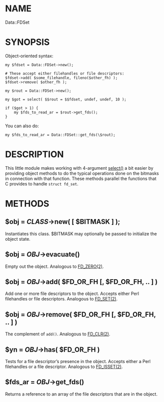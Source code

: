 # NAME

Data::FDSet

# SYNOPSIS

Object-oriented syntax:

    my $fdset = Data::FDSet->new();

    # These accept either filehandles or file descriptors:
    $fdset->add( $some_filehandle, fileno($other_fh) );
    $fdset->remove( $other_fh );

    my $rout = Data::FDSet->new();

    my $got = select( $$rout = $$fdset, undef, undef, 10 );

    if ($got > 1) {
        my $fds_to_read_ar = $rout->get_fds();
    }

You can also do:

    my $fds_to_read_ar = Data::FDSet::get_fds(\$rout);

# DESCRIPTION

This little module makes working with 4-argument [select()](https://metacpan.org/pod/perlfunc#select)
a bit easier by providing object methods to do the typical operations done
on the bitmasks in connection with that function. These methods parallel
the functions that C provides to handle `struct fd_set`.

# METHODS

## $obj = _CLASS_->new( \[ $BITMASK \] );

Instantiates this class. $BITMASK may optionally be passed to
initialize the object state.

## $obj = _OBJ_->evacuate()

Empty out the object. Analogous to [FD\_ZERO(2)](http://man.he.net/man2/FD_ZERO).

## $obj = _OBJ_->add( $FD\_OR\_FH \[, $FD\_OR\_FH, .. \] )

Add one or more file descriptors to the object.
Accepts either Perl filehandles or file descriptors.
Analogous to [FD\_SET(2)](http://man.he.net/man2/FD_SET).

## $obj = _OBJ_->remove( $FD\_OR\_FH \[, $FD\_OR\_FH, .. \] )

The complement of `add()`.
Analogous to [FD\_CLR(2)](http://man.he.net/man2/FD_CLR).

## $yn = _OBJ_->has( $FD\_OR\_FH )

Tests for a file descriptor’s presence in the object.
Accepts either a Perl filehandles or a file descriptor.
Analogous to [FD\_ISSET(2)](http://man.he.net/man2/FD_ISSET).

## $fds\_ar = _OBJ_->get\_fds()

Returns a reference to an array of the file descriptors that are
in the object.
